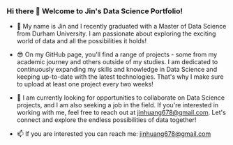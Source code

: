 ### Hi there 👋 Welcome to Jin's Data Science Portfolio!

- 🔭 My name is Jin and I recently graduated with a Master of Data Science from Durham University. I am passionate about exploring the exciting world of data and all the possibilities it holds!

- 😎 On my GitHub page, you'll find a range of projects - some from my academic journey and others outside of my studies. I am dedicated to continuously expanding my skills and knowledge in Data Science and keeping up-to-date with the latest technologies. That's why I make sure to upload at least one project every two weeks! 

- 🌱 I am currently looking for opportunities to collaborate on Data Science projects, and I am also seeking a job in the field. If you're interested in working with me, feel free to reach out at jinhuang678@gmail.com. Let's connect and explore the endless possibilities of data together!

- 📫 If you are interested you can reach me: jinhuang678@gmail.com


<!--
**jzdmx/jzdmx** is a ✨ _special_ ✨ repository because its `README.md` (this file) appears on your GitHub profile.



